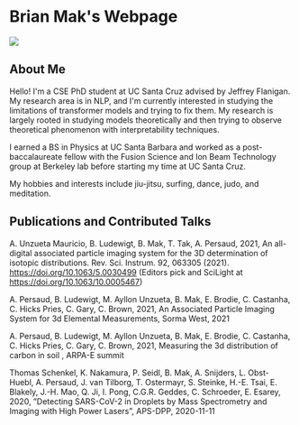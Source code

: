 # Brian Mak's Webpage

![](IMG_0173.PNG)

## About Me
Hello! I'm a CSE PhD student at UC Santa Cruz advised by Jeffrey Flanigan. My research area is in NLP, and I'm currently interested in studying the limitations of transformer models and trying to fix them. My research is largely rooted in studying models theoretically and then trying to observe theoretical phenomenon with interpretability techniques. 

I earned a BS in Physics at UC Santa Barbara and worked as a post-baccalaureate fellow with the Fusion Science and Ion Beam Technology group at Berkeley lab before starting my time at UC Santa Cruz.

My hobbies and interests include jiu-jitsu, surfing, dance, judo, and meditation. 

## Publications and Contributed Talks

A. Unzueta Mauricio, B. Ludewigt, B. Mak, T. Tak, A. Persaud, 2021, An all-digital associated particle imaging system for the 3D determination of isotopic distributions. Rev. Sci. Instrum. 92, 063305 (2021). https://doi.org/10.1063/5.0030499 (Editors pick and SciLight at https://doi.org/10.1063/10.0005467)

A. Persaud, B. Ludewigt, M. Ayllon Unzueta, B. Mak, E. Brodie, C. Castanha, C. Hicks Pries, C. Gary, C. Brown, 2021, An Associated Particle Imaging System for 3d Elemental Measurements, Sorma West, 2021

A. Persaud, B. Ludewigt, M. Ayllon Unzueta, B. Mak, E. Brodie, C. Castanha, C. Hicks Pries, C. Gary, C. Brown, 2021, Measuring the 3d distribution of carbon in soil , ARPA-E summit

Thomas Schenkel, K. Nakamura, P. Seidl, B. Mak, A. Snijders, L. Obst-Huebl, A. Persaud, J. van Tilborg, T. Ostermayr, S. Steinke, H.-E. Tsai, E. Blakely, J.-H. Mao, Q. Ji, I. Pong, C.G.R. Geddes, C. Schroeder, E. Esarey, 2020, ”Detecting SARS-CoV-2 in Droplets by Mass Spectrometry and Imaging with High Power Lasers”, APS-DPP, 2020-11-11


